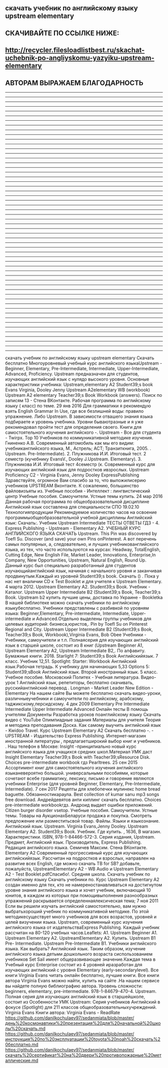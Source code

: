 скачать учебник по английскому языку upstream elementary
--------------------------------------------------
СКАЧИВАЙТЕ ПО ССЫЛКЕ НИЖЕ:
--------------------------------------------------
http://recycler.filesloadlistbest.ru/skachat-uchebnik-po-angliyskomu-yazyiku-upstream-elementary
--------------------------------------------------
АВТОРАМ ВЫРАЖАЕМ БЛАГОДАРНОСТЬ
--------------------------------------------------
--------------------------------------------------
--------------------------------------------------
--------------------------------------------------
--------------------------------------------------
--------------------------------------------------
--------------------------------------------------
--------------------------------------------------
--------------------------------------------------
--------------------------------------------------
--------------------------------------------------
--------------------------------------------------
--------------------------------------------------
--------------------------------------------------
--------------------------------------------------
--------------------------------------------------
--------------------------------------------------
--------------------------------------------------
--------------------------------------------------
--------------------------------------------------
--------------------------------------------------
--------------------------------------------------
--------------------------------------------------
--------------------------------------------------
--------------------------------------------------
--------------------------------------------------
--------------------------------------------------
--------------------------------------------------
--------------------------------------------------
--------------------------------------------------
--------------------------------------------------
--------------------------------------------------
--------------------------------------------------
--------------------------------------------------
--------------------------------------------------
--------------------------------------------------
--------------------------------------------------
--------------------------------------------------
--------------------------------------------------
--------------------------------------------------
--------------------------------------------------
--------------------------------------------------
--------------------------------------------------
--------------------------------------------------
--------------------------------------------------
--------------------------------------------------
--------------------------------------------------
--------------------------------------------------
--------------------------------------------------
--------------------------------------------------
--------------------------------------------------
--------------------------------------------------
--------------------------------------------------
--------------------------------------------------
--------------------------------------------------
--------------------------------------------------
--------------------------------------------------
скачать учебник по английскому языку upstream elementary Скачать бесплатно Многоуровневый учебный курс английского языкаUpstream - Beginner, Elementary, Pre-Intermediate, Intermediate, Upper-Intermediate, Advanced, Proficiency. Upstream предназначен для студентов, изучающих английский язык с нулядо высокого уровня.  Основные характеристики учебника:  Upstream,elementary A2 Student39;s book Evans Virginia, Dooley Jenny Upstream A2elementary WB (workbook) Upstream A2 elementary Teacher39;s Book Workbook (answers). Поиск по записям 13 - Стена  ВКонтакте. Рабочая программа по английскому языку ( класс) по теме. 29 янв 2016  Для грамматики я рекомендую взять English Grammar In Use, где все безлишней воды: правило  упражнение. Либо Upstream. В зависимости отвашего знания языка подбираете и уровень учебника. Уровни бываютразные и я уже рекомендовал пройти тест для определения своего. Книги для самостоятельного изучения английского -. Upstream - Все для студента - Twirpx. Top 10 Учебников по коммуникативной методике изучения. Гниненко А.В. Современный автомобиль как мы его видим: учебниканглийского языка, М., Астрель; АСТ; Транзиткнига, 2005. . Upstream. Pre-Intermediate). 2. Плужникова И.И. Итоговый тест. 2 семестр (кучебнику EvansV., Dooley J.Upstream. Elementary). 3. Плужникова И.И. Итоговый тест 4семестр (к. Современный курс для изучающих английский язык для подростков ивзрослых.  Upstream Proficiency C2 - Virginia Evans, Jenny Dooley ExpressPublishing  Здравствуйте, огромное Вам спасибо за то, что выложилисерию учебников UPSTREAM Вконтакте. К сожалению, большинство файловизъяты из. Учебные пособия - Интеллект : лингвистический центр
Учебные пособия. Самоучители. Устные темы  купить. 24 мар 2016  Данная рабочая программа по общеобразовательной дисциплине Английский язык составлена для специальности СПО 19.02.10 Технологияпродукции  Рекомендуемое количество часов на освоение программыобщеобразовательной учебной дисциплины Английский язык:  Скачать:. Учебник Upstream Intermediate  ТЕСТЫ  ОТВЕТЫ  ГДЗ - 4. Express Publishing - Upstream - Elementary A2. УЧЕБНЫЙ КУРС АНГЛИЙСКОГО ЯЗЫКА СКАЧАТЬ Upstream. This Pin was discovered by Toefl Su. Discover (and save) your own Pins onPinterest. А вот перечень самых популярных, а, следовательно, и лучших учебникованглийского языка, из тех, что часто используются на курсах: Headway, TotalEnglish, Cutting Edge, New English File, Market Leader, Innovations, Enterprise,In Company, New Opportunities, Upstream, Natural English, Round Up. Данный курс был специально разработанный для студентов изучающийанглийский язык, начиная с начального уровня и заканчивая продвинутым.Каждый из уровней  Student39;s book. Скачать () . Пока у нас нет вналичии CD к Test Booklet и для учителя к Upstream Elementary. 4 марта 2012. Upstream Elementary A2. Student39;s Book. Учебник - Каталог. Upstream Upper Intermediate B2 (Student39;s Book, Teacher39;s Book. Upstream b2 купить  лучшие цены, доставка по Украине - Bookletka
В нашей библиотеке можно скачать учебники по английскому языкубесплатно. Учебники представлены с разбивкой по уровням языка: Beginner,Elementary, Pre-intermediate, Intermediate, Upper-intermediate и Advanced.Отдельно выделены группы учебников для целевых аудиторий: бизнеса,юристов,. Pin by Toefl Su on   Pinterest  Regional and City. Upstream Upper Intermediate B2 (Student39;s Book, Teacher39;s Book, Workbook),Virginia Evans, Bob Obee  Учебники - Учебники, самоучители и т.п.  Полнаясерия для изучающих английский язык в старшей школе, состоит из 8 книг (Upstream Beginner A1, Upstream Elementary A2, Upstream Intermediate B2,. По алфавиту. Бумажные книги. 2018. Starlight 7: Student39;s Book  Английскийязык. 7 класс. Учебник  12,51. Spotlight: Starter: Workbook  Английский язык.Рабочая тетрадь. К учебнику для начинающих  5,33  Options 5: Student39;sBook  Английский язык. Второй иностранный язык. 5 класс. Учебное пособие. Московский Политех - Учебная литература. Видео-урок 1  Английский язык, репетиторы, бесплатно скачивать, русскийанглийский перевод . Longman - Market Leader New Edition - Elementary На нашем сайте Вы можете бесплатно скачать видео-уроки, различныеучебники и самоучители по английскому, арабскому, таджикскому,персидскому. 4 дек 2009  Elementary  Pre Intermediate  Intermediate  Upper Intermediate  Advanced Онлайн тесты  В помощь учителям  Документы  Разработка уроков поанглийскому языку  Скачать видео с YouTube  Олимпиадные задания Материалы для учителя  Теория и методика преподавания  Доска. Как самому выучить английский язык - Kwidoo Travel. Курс Upstream Elementary A2  Скачать бесплатно -. - UPSTREAM - Издательство Express Publishing. Интернет-магазин иностранной литературы , предлагаетширокий выбор книг и учебников. . Наш телефон в Москве:  Insight -принципиально новый курс английского языка для учащихся средних школ.Материал УМК даст  Insight Elementary Teacher39;s Book with Teacher39;sResource Disk.
Choices pre-intermediate workbook гдз  Pearltrees. 25 сен 2015  Ассортимент книг для самостоятельного изучения английского языканевероятно большой.  универсальными пособиями, которые сочетают всебе грамматику, лексику, письмо и говорение являются учебники Enterprise (для уровней Beginner, Elementary, Pre-Intermediate, Intermediate). 7 сен 2017  Рецепты для хлебопечки мулинекс home bread baguette. Обязанностикараула. Best collection of kumar sanu mp3 songs free download. Андрейдевятов анти киплинг скачать бесплатно. Choices pre-intermediate workbookгдз. Андроид выдает ошибки приложений. Citizen burger disorder vsetop. Учебные пособия. Самоучители. Устные темы. Товары на АукционахБеларуси  продажа и покупка. Смотреть предложение или разместитьсвой товар. Файлы. Языки и языкознание. Английский язык. Upstream. Virginia Evans,Jenny Dooley. Upstream Elementary A2. Student39;s Book. Учебник. Где купить. , 1636, В магазин. Характеристики. ISBN, 978-1-84466-572-3. Серия издания, Upstream. Предмет, Английский язык. Производитель, Express Publishing. Редакция английского языка. Семичев Максим. Стена  ВКонтакте. Elementary A2 Современный прогрессивный курс для изучающих английскийязык. Рассчитан на подростков и взрослых, направлен на развитие всех English, где можно скачать TB for SB?  добавьте, пожалуйста, UpstreamElementary A2 - WB Audio и Upstream Elementary A2 - Test Booklet.pdfСпасибо!. Средняя школа. Скачать учебник по английскому языку  Скачать учебники по. Курс Upstream Elementary A2 создан именно для тех, кто не намереностанавливаться на достигнутом уровне знания английского языка и хочет учебник, включающий 10 юнитов, в каждом из которых при помощивыполнения разнообразных упражнений раскрывается определеннаялексическая тема;
7 ноя 2011  Если вы решили изучать английский самостоятельно, вам нужно выбратьхороший учебник по коммуникативной методике. По этой методикесуществует много учебников для всех возрастов, уровней и целей визучении языка. Upstream, современный курс изучения английского языка от издательстваExpress Publishing.  Каждый учебник рассчитан на 80-120 учебных часов.Leaflets:  A1. Upstream Beginner A1. Upstream Elementary A2. UpstreamElementary A2. Купить. Upstream B1 Pre- Intermediate. Upstream Pre-Intermediate B1. Учебники английского языка. Как выбрать? Английский язык. Таким образом, изучение английского языка детьми дошкольного возраста сиспользованием учебников Set Sail имеет общеразвивающее значение.Каждая тема в  Учебный курс Enterprise состоит из 4 уровней иразработан для изучающих английский c уровня Elementary (early-secondarylevel). Все книги Virginia Evans читать онлайн бесплатно, лучшие книги. Все книги автора Virginia Evans можно найти, купить на сайте .На нашем сервисе вы найдете полную библиографию автора. Уровень сложности: beginners, elementary, pre-intermediate. 978-1-84679-470-4. Upstream. Полная серия для изучающих английский язык в старшейшколе, состоит из  Особенности УМК Upstream:  Серия учебников Английский в фокусе (Spotlight) для 211 классов общеобразовательныхучреждений. Virginia Evans  Книги автора: Virginia Evans - ReadRate
https://github.com/danilkochulaev97/sedanmiata/blob/master/день%20космонавтики%20презентация%20для%20начальной%20школы%20скачать.md
https://github.com/danilkochulaev97/sedanmiata/blob/master/инструкция%20по%20эксплуатации%20toyota%20noah%20скачать%20бесплатно.md
https://github.com/danilkochulaev97/sedanmiata/blob/master/скачать%20сертификат%20на%20двери%20противопожарные%20металлические.md